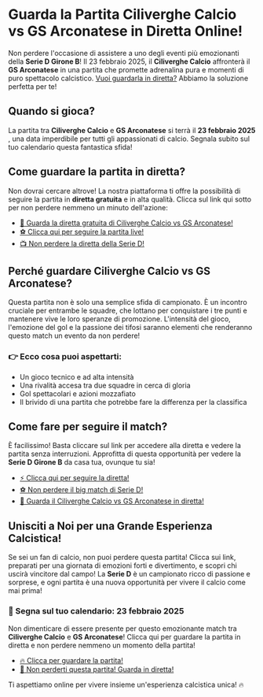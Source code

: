 # Guarda la Partita Ciliverghe Calcio vs GS Arconatese in Diretta Online!

Non perdere l'occasione di assistere a uno degli eventi più emozionanti della **Serie D Girone B**! Il 23 febbraio 2025, il **Ciliverghe Calcio** affronterà il **GS Arconatese** in una partita che promette adrenalina pura e momenti di puro spettacolo calcistico. <u>Vuoi guardarla in diretta?</u> Abbiamo la soluzione perfetta per te!

## Quando si gioca?

La partita tra **Ciliverghe Calcio** e **GS Arconatese** si terrà il **23 febbraio 2025** , una data imperdibile per tutti gli appassionati di calcio. Segnala subito sul tuo calendario questa fantastica sfida!

## Come guardare la partita in diretta?

Non dovrai cercare altrove! La nostra piattaforma ti offre la possibilità di seguire la partita in **diretta gratuita** e in alta qualità. Clicca sul link qui sotto per non perdere nemmeno un minuto dell'azione:

- [🎥 Guarda la diretta gratuita di Ciliverghe Calcio vs GS Arconatese!](https://tinyurl.com/livestreamfreeo?st=Ciliverghe+Calcio+vs+GS+Arconatese&si=gh)
- [⚽ Clicca qui per seguire la partita live!](https://tinyurl.com/livestreamfreeo?st=Ciliverghe+Calcio+vs+GS+Arconatese&si=gh)
- [📺 Non perdere la diretta della Serie D!](https://tinyurl.com/livestreamfreeo?st=Ciliverghe+Calcio+vs+GS+Arconatese&si=gh)

## Perché guardare Ciliverghe Calcio vs GS Arconatese?

Questa partita non è solo una semplice sfida di campionato. È un incontro cruciale per entrambe le squadre, che lottano per conquistare i tre punti e mantenere vive le loro speranze di promozione. L'intensità del gioco, l'emozione del gol e la passione dei tifosi saranno elementi che renderanno questo match un evento da non perdere!

### 👉 Ecco cosa puoi aspettarti:

- Un gioco tecnico e ad alta intensità
- Una rivalità accesa tra due squadre in cerca di gloria
- Gol spettacolari e azioni mozzafiato
- Il brivido di una partita che potrebbe fare la differenza per la classifica

## Come fare per seguire il match?

È facilissimo! Basta cliccare sul link per accedere alla diretta e vedere la partita senza interruzioni. Approfitta di questa opportunità per vedere la **Serie D Girone B** da casa tua, ovunque tu sia!

- [⚡ Clicca qui per seguire la diretta!](https://tinyurl.com/livestreamfreeo?st=Ciliverghe+Calcio+vs+GS+Arconatese&si=gh)
- [⚽ Non perdere il big match di Serie D!](https://tinyurl.com/livestreamfreeo?st=Ciliverghe+Calcio+vs+GS+Arconatese&si=gh)
- [🎥 Guarda il Ciliverghe Calcio vs GS Arconatese in diretta!](https://tinyurl.com/livestreamfreeo?st=Ciliverghe+Calcio+vs+GS+Arconatese&si=gh)

## Unisciti a Noi per una Grande Esperienza Calcistica!

Se sei un fan di calcio, non puoi perdere questa partita! Clicca sui link, preparati per una giornata di emozioni forti e divertimento, e scopri chi uscirà vincitore dal campo! La **Serie D** è un campionato ricco di passione e sorprese, e ogni partita è una nuova opportunità per vivere il calcio come mai prima!

### 📅 Segna sul tuo calendario: **23 febbraio 2025**

Non dimenticare di essere presente per questo emozionante match tra **Ciliverghe Calcio** e **GS Arconatese**! Clicca qui per guardare la partita in diretta e non perdere nemmeno un momento della partita!

- [🔥 Clicca per guardare la partita!](https://tinyurl.com/livestreamfreeo?st=Ciliverghe+Calcio+vs+GS+Arconatese&si=gh)
- [🚀 Non perderti questa partita! Guarda in diretta!](https://tinyurl.com/livestreamfreeo?st=Ciliverghe+Calcio+vs+GS+Arconatese&si=gh)

Ti aspettiamo online per vivere insieme un'esperienza calcistica unica! 🔥
